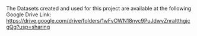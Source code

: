 The Datasets created and used for this project are available at the following Google Drive Link:
https://drive.google.com/drive/folders/1wFvOWN18nyc9PuJdwvZnraltthgjcgQg?usp=sharing
